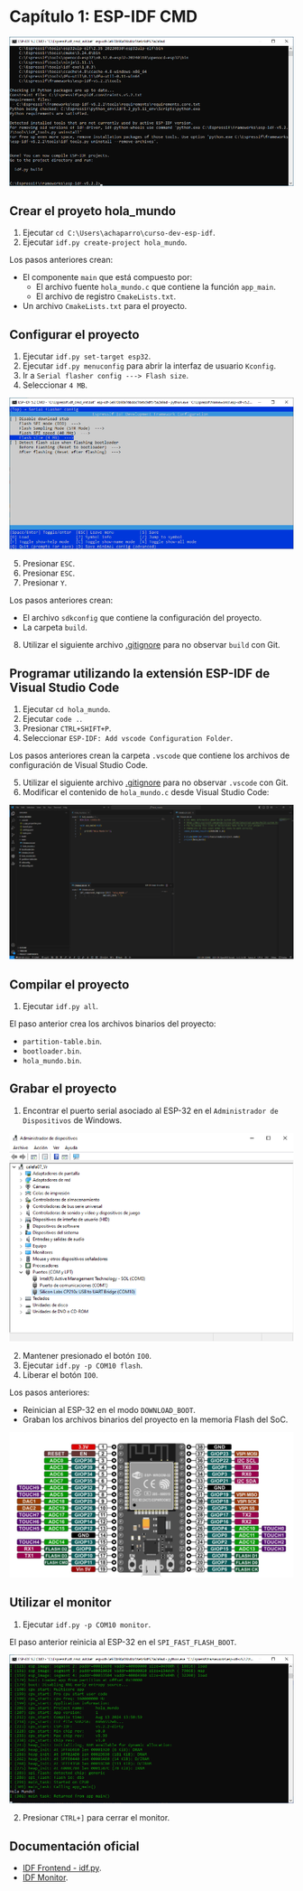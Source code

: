 # Capítulo 1: ESP-IDF CMD

![ESP-IDF CMD](esp_idf_cmd.png)

## Crear el proyeto **hola_mundo**

1. Ejecutar `cd C:\Users\achaparro\curso-dev-esp-idf`.
2. Ejecutar `idf.py create-project hola_mundo`.

Los pasos anteriores crean:

- El componente `main` que está compuesto por:
  - El archivo fuente `hola_mundo.c` que contiene la función `app_main`.
  - El archivo de registro `CmakeLists.txt`.
- Un archivo `CmakeLists.txt` para el proyecto.

## Configurar el proyecto

1. Ejecutar `idf.py set-target esp32`.
2. Ejecutar `idf.py menuconfig` para abrir la interfaz de usuario `Kconfig`.
3. Ir a `Serial flasher config ---> Flash size`.
4. Seleccionar `4 MB`.

![Flash size](flash_size.png)

5. Presionar `ESC`.
6. Presionar `ESC`.
7. Presionar `Y`.

Los pasos anteriores crean:

- El archivo `sdkconfig` que contiene la configuración del proyecto.
- La carpeta `build`.

8. Utilizar el siguiente archivo [.gitignore](https://github.com/espressif/esp-idf/blob/release/v5.2/.gitignore) para no observar `build` con Git.

## Programar utilizando la extensión ESP-IDF de Visual Studio Code

1. Ejecutar `cd hola_mundo`.
2. Ejecutar `code .`.
3. Presionar `CTRL+SHIFT+P`.
4. Seleccionar `ESP-IDF: Add vscode Configuration Folder`.

Los pasos anteriores crean la carpeta `.vscode` que contiene los archivos de configuración de Visual Studio Code.

5. Utilizar el siguiente archivo [.gitignore](https://github.com/espressif/esp-idf/blob/release/v5.2/.gitignore) para no observar `.vscode` con Git.
6. Modificar el contenido de `hola_mundo.c` desde Visual Studio Code:

![Proyecto](proyecto.png)

## Compilar el proyecto

1. Ejecutar `idf.py all`.

El paso anterior crea los archivos binarios del proyecto:

- `partition-table.bin`.
- `bootloader.bin`.
- `hola_mundo.bin`.

## Grabar el proyecto

1. Encontrar el puerto serial asociado al ESP-32 en el `Administrador de Dispositivos` de Windows.

![Puerto serial](puerto_serial.png)

2. Mantener presionado el botón `IO0`.
3. Ejecutar `idf.py -p COM10 flash`.
4. Liberar el botón `IO0`.

Los pasos anteriores:

- Reinician al ESP-32 en el modo `DOWNLOAD_BOOT`.
- Graban los archivos binarios del proyecto en la memoria Flash del SoC.

![SoC](soc.png)

## Utilizar el monitor

1. Ejecutar `idf.py -p COM10 monitor`.

El paso anterior reinicia al ESP-32 en el `SPI_FAST_FLASH_BOOT`.

![Monitor](monitor.png)

2. Presionar `CTRL+]` para cerrar el monitor.

## Documentación oficial

- [IDF Frontend - idf.py](https://docs.espressif.com/projects/esp-idf/en/v5.2.2/esp32/api-guides/tools/idf-py.html).
- [IDF Monitor](https://docs.espressif.com/projects/esp-idf/en/v5.2.2/esp32/api-guides/tools/idf-monitor.html).
